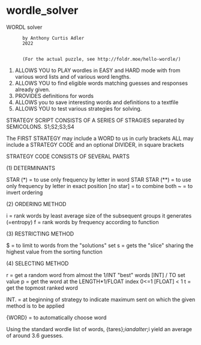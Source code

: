 # wordle_solver




WORDL solver

          by Anthony Curtis Adler
          2022

          
          (For the actual puzzle, see http://foldr.moe/hello-wordle/)

1) ALLOWS YOU to PLAY wordles in EASY and HARD mode with from various word lists and of various word lengths.
2) ALLOWS YOU to find eligible words matching guesses and responses already given.
3) PROVIDES definitions for words 
4) ALLOWS you to save interesting words and definitions to a textfile
5) ALLOWS YOU to test various strategies for solving.


STRATEGY SCRIPT CONSISTS OF A SERIES OF STRAGIES separated by SEMICOLONS.
    S1;S2;S3;S4

The FIRST STRATEGY may include a WORD to us in curly brackets
ALL may include a STRATEGY CODE and an optional DIVIDER, in square brackets

STRATEGY CODE CONSISTS OF SEVERAL PARTS

(1) DETERMINANTS 

STAR (*)         =  to use only frequency by letter in word
STAR STAR (**)   =  to use only frequency by letter in exact position
[no star]  =  to combine both
~          =  to invert ordering 

(2) ORDERING METHOD

i  = rank words by least average size
     of the subsequent groups it generates (=entropy)
f  = rank words by frequency according to function

(3) RESTRICTING METHOD

$  = to limit to words from the "solutions" set 
s  = gets the "slice" sharing the highest value from the sorting function


(4) SELECTING METHOD 

r   = get a random word from almost the 1/INT "best" words
     [INT] / TO set value
p   = get the word at the LENGTH*1/FLOAT index
     0<=1 [FLOAT] < 1
t   = get the topmost ranked word

INT.  = at beginning of strategy to indicate maximum sent on which the given method is to be applied

{WORD} = to automatically choose word



Using the standard wordle list of words, {tares};$i and {alter};$i yield an average of around 3.6 guesses.

